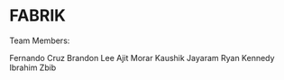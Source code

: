 # **FABRIK**

Team Members:

Fernando Cruz
Brandon Lee
Ajit Morar
Kaushik Jayaram
Ryan Kennedy 
Ibrahim Zbib


